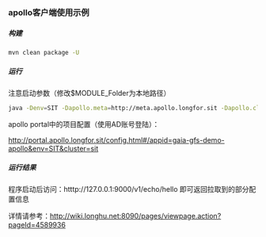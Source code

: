 ### apollo客户端使用示例



##### 构建

```bash
mvn clean package -U
```



##### 运行

注意启动参数（修改$MODULE_Folder为本地路径）

```bash
java -Denv=SIT -Dapollo.meta=http://meta.apollo.longfor.sit -Dapollo.cluster=sit -Dapollo.private.key=${MODULE_Folder}/gaia-gfs-demo-apollo/apollo_key_gen/apollo_private_key -jar target/gaia-gfs-demo-apollo.jar
```



apollo portal中的项目配置（使用AD账号登陆）：

http://portal.apollo.longfor.sit/config.html#/appid=gaia-gfs-demo-apollo&env=SIT&cluster=sit


##### 运行结果

程序启动后访问：htttp://127.0.0.1:9000/v1/echo/hello  即可返回拉取到的部分配置信息

详情请参考：http://wiki.longhu.net:8090/pages/viewpage.action?pageId=4589936

